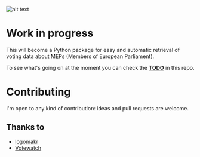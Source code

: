 ![alt text](http://i.imgur.com/1m633ei.png "MEPcheck")

# Work in progress

This will become a Python package for easy and automatic retrieval of voting data about MEPs (Members of European Parliament).

To see what's going on at the moment you can check the [**TODO**](https://github.com/alanmarazzi/mepcheck/blob/master/TODO.md) in this repo.

# Contributing

I'm open to any kind of contribution: ideas and pull requests are welcome.

## Thanks to

- [logomakr](https://logomakr.com/)
- [Votewatch](http://www.votewatch.eu/)

